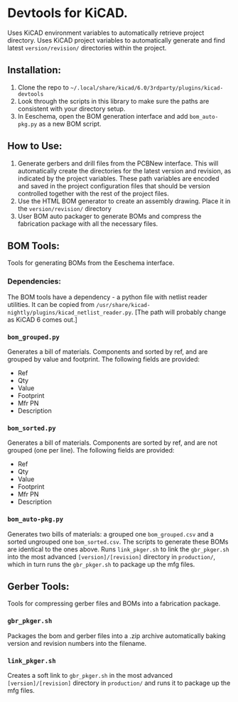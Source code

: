 # Devtools for KiCAD.
Uses KiCAD environment variables to automatically retrieve project directory. Uses KiCAD project variables to automatically generate and find latest `version/revision/` directories within the project.

## Installation:
1. Clone the repo to `~/.local/share/kicad/6.0/3rdparty/plugins/kicad-devtools`
2. Look through the scripts in this library to make sure the paths are consistent with your directory setup.
3. In Eeschema, open the BOM generation interface and add `bom_auto-pkg.py` as a new BOM script.

## How to Use:
1. Generate gerbers and drill files from the PCBNew interface. This will automatically create the directories for the latest version and revision, as indicated by the project variables. These path variables are encoded and saved in the project configuration files that should be version controlled together with the rest of the project files.
2. Use the HTML BOM generator to create an assembly drawing. Place it in the `version/revision/` directory
3. User BOM auto packager to generate BOMs and compress the fabrication package with all the necessary files.


## BOM Tools:
Tools for generating BOMs from the Eeschema interface.

### Dependencies:
The BOM tools have a dependency - a python file with netlist reader utilities. It can be copied from `/usr/share/kicad-nightly/plugins/kicad_netlist_reader.py`. [The path will probably change as KiCAD 6 comes out.]


### `bom_grouped.py`
Generates a bill of materials. Components and sorted by ref, and are grouped by value and footprint. The following fields are provided:

 - Ref
 - Qty
 - Value
 - Footprint
 - Mfr PN
 - Description

### `bom_sorted.py`
Generates a bill of materials. Components are sorted by ref, and are not grouped (one per line). The following fields are provided:

 - Ref
 - Qty
 - Value
 - Footprint
 - Mfr PN
 - Description

### `bom_auto-pkg.py`
Generates two bills of materials: a grouped one `bom_grouped.csv` and a sorted ungrouped one `bom_sorted.csv`. The scripts to generate these BOMs are identical to the ones above. Runs `link_pkger.sh` to link the `gbr_pkger.sh` into the most advanced `[version]/[revision]` directory in `production/`, which in turn runs the `gbr_pkger.sh` to package up the mfg files.


## Gerber Tools:
Tools for compressing gerber files and BOMs into a fabrication package.
### `gbr_pkger.sh`
Packages the bom and gerber files into a .zip archive automatically baking version and revision numbers into the filename.

### `link_pkger.sh`
Creates a soft link to `gbr_pkger.sh` in the most advanced `[version]/[revision]` directory in `production/` and runs it to package up the mfg files.